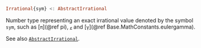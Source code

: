 ```julia
Irrational{sym} <: AbstractIrrational
```

Number type representing an exact irrational value denoted by the symbol `sym`, such as [`π`](@ref pi), [`ℯ`](@ref) and [`γ`](@ref Base.MathConstants.eulergamma).

See also [`AbstractIrrational`](@ref).
